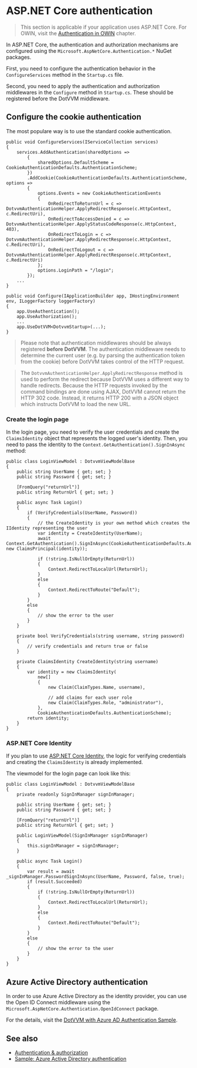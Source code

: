 # ASP.NET Core authentication

> This section is applicable if your application uses ASP.NET Core. For OWIN, visit the [Authentication in OWIN](owin) chapter.

In ASP.NET Core, the authentication and authorization mechanisms are configured using the `Microsoft.AspNetCore.Authentication.*` NuGet packages.

First, you need to configure the authentication behavior in the `ConfigureServices` method in the `Startup.cs` file.

Second, you need to apply the authentication and authorization middlewares in the `Configure` method in `Startup.cs`. These should be registered before the DotVVM middleware.

## Configure the cookie authentication

The most populare way is to use the standard cookie authentication.

```CSHARP
public void ConfigureServices(IServiceCollection services)
{
    services.AddAuthentication(sharedOptions =>
        {
            sharedOptions.DefaultScheme = CookieAuthenticationDefaults.AuthenticationScheme;
        })
        .AddCookie(CookieAuthenticationDefaults.AuthenticationScheme, options => 
        {
            options.Events = new CookieAuthenticationEvents
            {
                OnRedirectToReturnUrl = c => DotvvmAuthenticationHelper.ApplyRedirectResponse(c.HttpContext, c.RedirectUri),
                OnRedirectToAccessDenied = c => DotvvmAuthenticationHelper.ApplyStatusCodeResponse(c.HttpContext, 403),
                OnRedirectToLogin = c => DotvvmAuthenticationHelper.ApplyRedirectResponse(c.HttpContext, c.RedirectUri),
                OnRedirectToLogout = c => DotvvmAuthenticationHelper.ApplyRedirectResponse(c.HttpContext, c.RedirectUri)
            };
            options.LoginPath = "/login";
        });
	...
}

public void Configure(IApplicationBuilder app, IHostingEnvironment env, ILoggerFactory loggerFactory)
{
    app.UseAuthentication();
    app.UseAuthorization();
    ...
    app.UseDotVVM<DotvvmStartup>(...);
}
```

> Please note that authentication middlewares should be always registered **before DotVVM**. The authentication middleware needs to determine the current user (e.g. by parsing the authentication token from the cookie) before DotVVM takes control of the HTTP request. 

> The `DotvvmAuthenticationHelper.ApplyRedirectResponse` method is used to perform the redirect because DotVVM uses a different way to handle redirects. Because the HTTP requests invoked by the command bindings are done using AJAX, DotVVM cannot return the HTTP 302 code. Instead, it returns HTTP 200 with a JSON object which instructs DotVVM to load the new URL.

### Create the login page

In the login page, you need to verify the user credentials and create the `ClaimsIdentity` object that represents the logged user's identity. Then, you need to pass the identity to the `Context.GetAuthentication().SignInAsync` method:

```CSHARP
public class LoginViewModel : DotvvmViewModelBase
{
    public string UserName { get; set; }
    public string Password { get; set; }

    [FromQuery("returnUrl")]
    public string ReturnUrl { get; set; }

    public async Task Login()
    {
        if (VerifyCredentials(UserName, Password)) 
        {
            // the CreateIdentity is your own method which creates the IIdentity representing the user
            var identity = CreateIdentity(UserName);
            await Context.GetAuthentication().SignInAsync(CookieAuthenticationDefaults.AuthenticationScheme, new ClaimsPrincipal(identity));
            
            if (!string.IsNullOrEmpty(ReturnUrl)) 
            {
                Context.RedirectToLocalUrl(ReturnUrl);
            }
            else 
            {
                Context.RedirectToRoute("Default");
            }       
        }
        else 
        {
            // show the error to the user
        }
    }

    private bool VerifyCredentials(string username, string password) 
    {
        // verify credentials and return true or false
    }

    private ClaimsIdentity CreateIdentity(string username) 
    {
        var identity = new ClaimsIdentity(
            new[]
            {
                new Claim(ClaimTypes.Name, username),

                // add claims for each user role
                new Claim(ClaimTypes.Role, "administrator"),
            },
            CookieAuthenticationDefaults.AuthenticationScheme);
        return identity;
    }
}
```

### ASP.NET Core Identity

If you plan to use [ASP.NET Core Identity](https://docs.microsoft.com/en-us/aspnet/core/security/authentication/identity?view=aspnetcore-5.0&tabs=visual-studio), the logic for verifying credentials and creating the `ClaimsIdentity` is already implemented.

The viewmodel for the login page can look like this:

```CSHARP
public class LoginViewModel : DotvvmViewModelBase
{
    private readonly SignInManager signInManager;

    public string UserName { get; set; }
    public string Password { get; set; }

    [FromQuery("returnUrl")]
    public string ReturnUrl { get; set; }

    public LoginViewModel(SignInManager signInManager) 
    {
        this.signInManager = signInManager;
    }

    public async Task Login()
    {
        var result = await _signInManager.PasswordSignInAsync(UserName, Password, false, true);
        if (result.Succeeded)
        {
            if (!string.IsNullOrEmpty(ReturnUrl)) 
            {
                Context.RedirectToLocalUrl(ReturnUrl);
            }
            else 
            {
                Context.RedirectToRoute("Default");
            }
        }
        else 
        {
            // show the error to the user
        }
    }
}
```

## Azure Active Directory authentication

In order to use Azure Active Directory as the identity provider, you can use the Open ID Connect middleware using the `Microsoft.AspNetCore.Authentication.OpenIdConnect` package.

For the details, visit the [DotVVM with Azure AD Authentication Sample](https://github.com/riganti/dotvvm-samples-azuread-auth).

## See also

* [Authentication & authorization](overview)
* [Sample: Azure Active Directory authentication](https://github.com/riganti/dotvvm-samples-azuread-auth)
